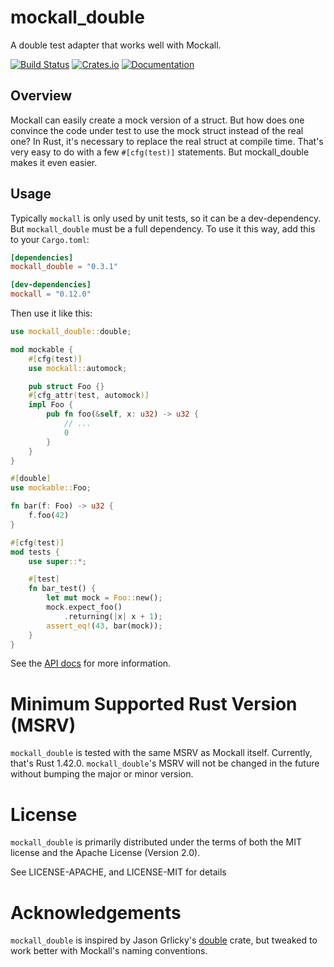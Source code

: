 # mockall_double

A double test adapter that works well with Mockall.

[![Build Status](https://api.cirrus-ci.com/github/asomers/mockall.svg)](https://cirrus-ci.com/github/asomers/mockall)
[![Crates.io](https://img.shields.io/crates/v/mockall_double.svg)](https://crates.io/crates/mockall_double)
[![Documentation](https://docs.rs/mockall_double/badge.svg)](https://docs.rs/mockall_double)

## Overview

Mockall can easily create a mock version of a struct.  But how does one
convince the code under test to use the mock struct instead of the real one?
In Rust, it's necessary to replace the real struct at compile time.  That's
very easy to do with a few `#[cfg(test)]` statements.  But mockall_double makes
it even easier.

## Usage

Typically `mockall` is only used by unit tests, so it can be a dev-dependency.
But `mockall_double` must be a full dependency.  To use it this way, add this to
your `Cargo.toml`:

```toml
[dependencies]
mockall_double = "0.3.1"

[dev-dependencies]
mockall = "0.12.0"
```

Then use it like this:

```rust
use mockall_double::double;

mod mockable {
    #[cfg(test)]
    use mockall::automock;

    pub struct Foo {}
    #[cfg_attr(test, automock)]
    impl Foo {
        pub fn foo(&self, x: u32) -> u32 {
            // ...
            0
        }
    }
}

#[double]
use mockable::Foo;

fn bar(f: Foo) -> u32 {
    f.foo(42)
}

#[cfg(test)]
mod tests {
    use super::*;

    #[test]
    fn bar_test() {
        let mut mock = Foo::new();
        mock.expect_foo()
            .returning(|x| x + 1);
        assert_eq!(43, bar(mock));
    }
}
```

See the [API docs](https://docs.rs/mockall_double) for more information.

# Minimum Supported Rust Version (MSRV)

`mockall_double` is tested with the same MSRV as Mockall itself.  Currently,
that's Rust 1.42.0.  `mockall_double`'s MSRV will not be changed in the future
without bumping the major or minor version.

# License

`mockall_double` is primarily distributed under the terms of both the MIT
license and the Apache License (Version 2.0).

See LICENSE-APACHE, and LICENSE-MIT for details

# Acknowledgements

`mockall_double` is inspired by Jason Grlicky's
[double](https://crates.io/crates/double) crate, but tweaked to work better
with Mockall's naming conventions.
